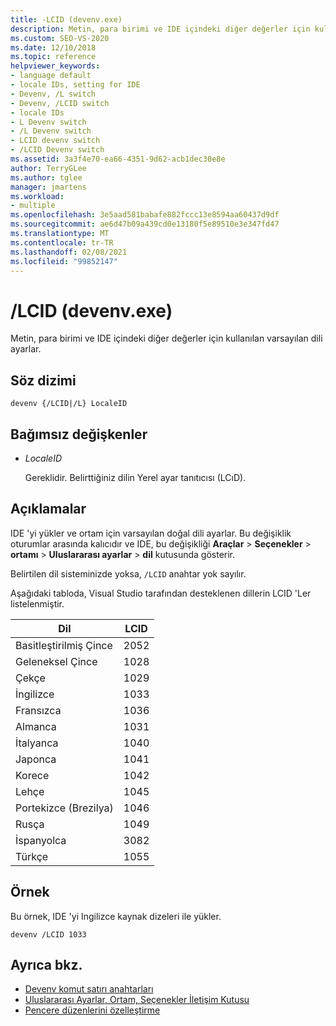 ```yaml
---
title: -LCID (devenv.exe)
description: Metin, para birimi ve IDE içindeki diğer değerler için kullanılan varsayılan dili ayarlamak üzere LCıD Devenv komut satırı anahtarını nasıl kullanacağınızı öğrenin.
ms.custom: SEO-VS-2020
ms.date: 12/10/2018
ms.topic: reference
helpviewer_keywords:
- language default
- locale IDs, setting for IDE
- Devenv, /L switch
- Devenv, /LCID switch
- locale IDs
- L Devenv switch
- /L Devenv switch
- LCID devenv switch
- /LCID Devenv switch
ms.assetid: 3a3f4e70-ea66-4351-9d62-acb1dec30e8e
author: TerryGLee
ms.author: tglee
manager: jmartens
ms.workload:
- multiple
ms.openlocfilehash: 3e5aad581babafe882fccc13e8594aa60437d9df
ms.sourcegitcommit: ae6d47b09a439cd0e13180f5e89510e3e347fd47
ms.translationtype: MT
ms.contentlocale: tr-TR
ms.lasthandoff: 02/08/2021
ms.locfileid: "99852147"
---
```

# <a name="lcid-devenvexe"></a>/LCID (devenv.exe)

Metin, para birimi ve IDE içindeki diğer değerler için kullanılan varsayılan dili ayarlar.

## <a name="syntax"></a>Söz dizimi

```shell
devenv {/LCID|/L} LocaleID
```

## <a name="arguments"></a>Bağımsız değişkenler

- *LocaleID*

  Gereklidir. Belirttiğiniz dilin Yerel ayar tanıtıcısı (LCıD).

## <a name="remarks"></a>Açıklamalar

IDE 'yi yükler ve ortam için varsayılan doğal dili ayarlar. Bu değişiklik oturumlar arasında kalıcıdır ve IDE, bu değişikliği **Araçlar**  >  **Seçenekler**  >  **ortamı**  >  **Uluslararası ayarlar**  >  **dil** kutusunda gösterir.

Belirtilen dil sisteminizde yoksa, `/LCID` anahtar yok sayılır.

Aşağıdaki tabloda, Visual Studio tarafından desteklenen dillerin LCID 'Ler listelenmiştir.

|Dil|LCID|
|--------------|----------|
|Basitleştirilmiş Çince|2052|
|Geleneksel Çince|1028|
|Çekçe|1029|
|İngilizce|1033|
|Fransızca|1036|
|Almanca|1031|
|İtalyanca|1040|
|Japonca|1041|
|Korece|1042|
|Lehçe|1045|
|Portekizce (Brezilya)|1046|
|Rusça|1049|
|İspanyolca|3082|
|Türkçe|1055

## <a name="example"></a>Örnek

Bu örnek, IDE 'yi Ingilizce kaynak dizeleri ile yükler.

```shell
devenv /LCID 1033
```

## <a name="see-also"></a>Ayrıca bkz.

- [Devenv komut satırı anahtarları](../../ide/reference/devenv-command-line-switches.md)
- [Uluslararası Ayarlar, Ortam, Seçenekler İletişim Kutusu](../../ide/reference/international-settings-environment-options-dialog-box.md)
- [Pencere düzenlerini özelleştirme](../../ide/customizing-window-layouts-in-visual-studio.md)
